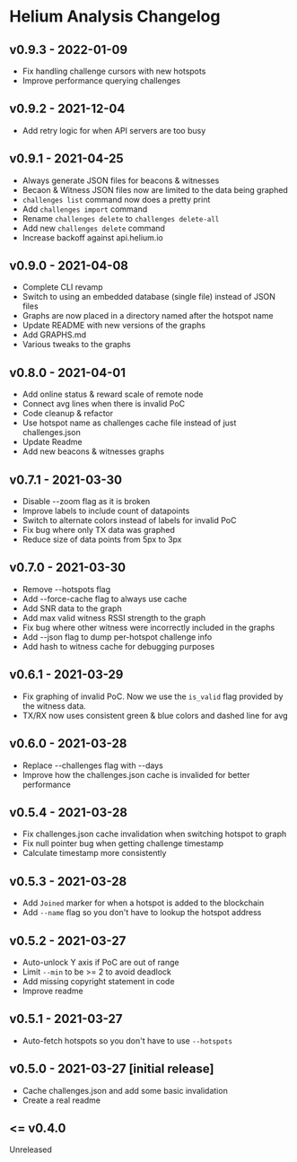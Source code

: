 # Helium Analysis Changelog

## v0.9.3 - 2022-01-09

- Fix handling challenge cursors with new hotspots 
- Improve performance querying challenges

## v0.9.2 - 2021-12-04

- Add retry logic for when API servers are too busy

## v0.9.1 - 2021-04-25

- Always generate JSON files for beacons & witnesses
- Becaon & Witness JSON files now are limited to the data being graphed
- `challenges list` command now does a pretty print
- Add `challenges import` command 
- Rename `challenges delete` to `challenges delete-all`
- Add new `challenges delete` command 
- Increase backoff against api.helium.io

## v0.9.0 - 2021-04-08

- Complete CLI revamp
- Switch to using an embedded database (single file) instead of JSON files
- Graphs are now placed in a directory named after the hotspot name
- Update README with new versions of the graphs
- Add GRAPHS.md
- Various tweaks to the graphs

## v0.8.0 - 2021-04-01

- Add online status & reward scale of remote node
- Connect avg lines when there is invalid PoC
- Code cleanup & refactor
- Use hotspot name as challenges cache file instead of just challenges.json
- Update Readme
- Add new beacons & witnesses graphs

## v0.7.1 - 2021-03-30

- Disable --zoom flag as it is broken
- Improve labels to include count of datapoints
- Switch to alternate colors instead of labels for invalid PoC
- Fix bug where only TX data was graphed
- Reduce size of data points from 5px to 3px

## v0.7.0 - 2021-03-30

- Remove --hotspots flag
- Add --force-cache flag to always use cache
- Add SNR data to the graph
- Add max valid witness RSSI strength to the graph
- Fix bug where other witness were incorrectly included in the graphs
- Add --json flag to dump per-hotspot challenge info
- Add hash to witness cache for debugging purposes

## v0.6.1 - 2021-03-29 

- Fix graphing of invalid PoC.  Now we use the `is_valid` flag provided
    by the witness data.
- TX/RX now uses consistent green & blue colors and dashed line for avg

## v0.6.0 - 2021-03-28

- Replace --challenges flag with --days
- Improve how the challenges.json cache is invalided for better performance

## v0.5.4 - 2021-03-28

- Fix challenges.json cache invalidation when switching hotspot to graph 
- Fix null pointer bug when getting challenge timestamp 
- Calculate timestamp more consistently

## v0.5.3 - 2021-03-28

- Add `Joined` marker for when a hotspot is added to the blockchain
- Add `--name` flag so you don't have to lookup the hotspot address

## v0.5.2 - 2021-03-27

- Auto-unlock Y axis if PoC are out of range
- Limit `--min` to be >= 2 to avoid deadlock
- Add missing copyright statement in code
- Improve readme

## v0.5.1 - 2021-03-27

- Auto-fetch hotspots so you don't have to use `--hotspots`

## v0.5.0 - 2021-03-27 [initial release]

- Cache challenges.json and add some basic invalidation
- Create a real readme

## <= v0.4.0

Unreleased
